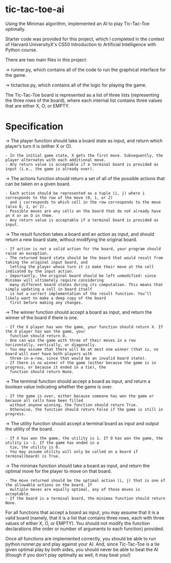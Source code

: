 # tic-tac-toe-ai

Using the Minimax algorithm, implemented an AI to play Tic-Tac-Toe optimally.

Starter code was provided for this project, which I completed in the context of Harvard UniversityX's CS50 Introduction to Artificial Intelligence with Python course.

There are two main files in this project:

-> runner.py, which contains all of the code to run the graphical interface for the game.

-> tictactoe.py, which contains all of the logic for playing the game.

The Tic-Tac-Toe board is represented as a list of three lists (representing the three rows of the board), where each internal list contains three values that are either X, O, or EMPTY.

# Specification

-> The player function should take a board state as input, and return which player’s turn it is (either X or O).

    - In the initial game state, X gets the first move. Subsequently, the player alternates with each additional move.
    - Any return value is acceptable if a terminal board is provided as input (i.e., the game is already over).
    
-> The actions function should return a set of all of the possible actions that can be taken on a given board.
    
    - Each action should be represented as a tuple (i, j) where i corresponds to the row of the move (0, 1, or 2) 
      and j corresponds to which cell in the row corresponds to the move (also 0, 1, or 2).
    - Possible moves are any cells on the board that do not already have an X or an O in them.
    - Any return value is acceptable if a terminal board is provided as input.
    
-> The result function takes a board and an action as input, and should return a new board state, without modifying the original board.

    - If action is not a valid action for the board, your program should raise an exception.
    - The returned board state should be the board that would result from taking the original input board, and 
      letting the player whose turn it is make their move at the cell indicated by the input action.
    - Importantly, the original board should be left unmodified: since Minimax will ultimately require considering 
      many different board states during its computation. This means that simply updating a cell in board itself 
      is not a correct implementation of the result function. You’ll likely want to make a deep copy of the board 
      first before making any changes.

-> The winner function should accept a board as input, and return the winner of the board if there is one.

    - If the X player has won the game, your function should return X. If the O player has won the game, your
      function should return O.
    - One can win the game with three of their moves in a row horizontally, vertically, or diagonally.
    - You may assume that there will be at most one winner (that is, no board will ever have both players with 
      three-in-a-row, since that would be an invalid board state).
    - If there is no winner of the game (either because the game is in progress, or because it ended in a tie), the
      function should return None.

-> The terminal function should accept a board as input, and return a boolean value indicating whether the game is over.

    - If the game is over, either because someone has won the game or because all cells have been filled
      without anyone winning, the function should return True.
    - Otherwise, the function should return False if the game is still in progress.

-> The utility function should accept a terminal board as input and output the utility of the board.

    - If X has won the game, the utility is 1. If O has won the game, the utility is -1. If the game has ended in a
      tie, the utility is 0.
    - You may assume utility will only be called on a board if terminal(board) is True.

-> The minimax function should take a board as input, and return the optimal move for the player to move on that board.

    - The move returned should be the optimal action (i, j) that is one of the allowable actions on the board. If 
      multiple moves are equally optimal, any of those moves is acceptable.
    - If the board is a terminal board, the minimax function should return None.


For all functions that accept a board as input, you may assume that it is a valid board (namely, that it is a list that contains three rows, each with three values of either X, O, or EMPTY). You should not modify the function declarations (the order or number of arguments to each function) provided.

Once all functions are implemented correctly, you should be able to run python runner.py and play against your AI. And, since Tic-Tac-Toe is a tie given optimal play by both sides, you should never be able to beat the AI (though if you don’t play optimally as well, it may beat you!)
